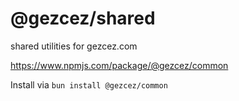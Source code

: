 # @gezcez/shared

shared utilities for gezcez.com

https://www.npmjs.com/package/@gezcez/common

Install via
`bun install @gezcez/common`
